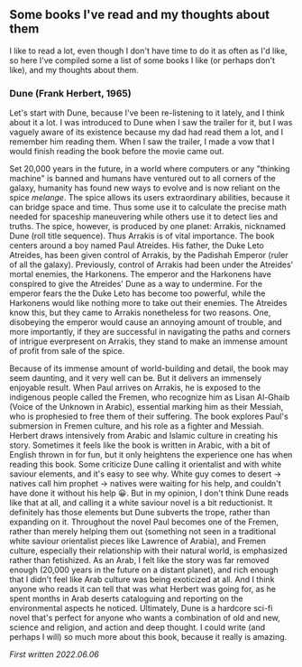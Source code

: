 ## Some books I've read and my thoughts about them

I like to read a lot, even though I don't have time to do it as often as I'd like, so here I've compiled some a list of some books I like (or perhaps don't like), and my thoughts about them.

### Dune (Frank Herbert, 1965)
Let's start with Dune, because I've been re-listening to it lately, and I think about it a lot. I was introduced to Dune when I saw the trailer for it, but I was vaguely aware of its existence because my dad had read them a lot, and I remember him reading them. When I saw the trailer, I made a vow that I would finish reading the book before the movie came out.  

Set 20,000 years in the future, in a world where computers or any "thinking machine" is banned and humans have ventured out to all corners of the galaxy, humanity has found new ways to evolve and is now reliant on the spice *melange*. The spice allows its users extraordinary abilities, because it can bridge space and time. Thus some use it to calculate the precise math needed for spaceship maneuvering while others use it to detect lies and truths. The spice, however, is produced by one planet: Arrakis, nicknamed Dune (roll title sequence). Thus Arrakis is of vital importance. The book centers around a boy named Paul Atreides. His father, the Duke Leto Atreides, has been given control of Arrakis, by the Padishah Emperor (ruler of all the galaxy). Previously, control of Arrakis had been under the Atreides' mortal enemies, the Harkonens. The emperor and the Harkonens have conspired to give the Atreides' Dune as a way to undermine. For the emperor fears the the Duke Leto has become too powerful, while the Harkonens would like nothing more to take out their enemies. The Atreides know this, but they came to Arrakis nonetheless for two reasons. One, disobeying the emperor would cause an annoying amount of trouble, and more importantly, if they are successful in navigating the paths and corners of intrigue everpresent on Arrakis, they stand to make an immense amount of profit from sale of the spice.  

Because of its immense amount of world-building and detail, the book may seem daunting, and it very well can be. But it delivers an immensely enjoyable result. When Paul arrives on Arrakis, he is exposed to the indigenous people called the Fremen, who recognize him as Lisan Al-Ghaib (Voice of the Unknown in Arabic), essential marking him as their Messiah, who is prophesied to free them of their suffering. The book explores Paul's submersion in Fremen culture, and his role as a fighter and Messiah. Herbert draws intensively from Arabic and Islamic culture in creating his story. Sometimes it feels like the book is written in Arabic, with a bit of English thrown in for fun, but it only heightens the experience one has when reading this book. Some criticize Dune calling it orientalist and with white saviour elements, and it's easy to see why. White guy comes to desert -> natives call him prophet -> natives were waiting for his help, and couldn't have done it without his help 😀. But in my opinion, I don't think Dune reads like that at all, and calling it a white saviour novel is a bit reductionist. It definitely has those elements but Dune subverts the trope, rather than expanding on it. Throughout the novel Paul becomes one of the Fremen, rather than merely helping them out (something not seen in a traditional white saviour orientalist pieces like Lawrence of Arabia), and Fremen culture, especially their relationship with their natural world, is emphasized rather than fetishized. As an Arab, I felt like the story was far removed enough (20,000 years in the future on a distant planet), and rich enough that I didn't feel like Arab culture was being exoticized at all. And I think anyone who reads it can tell that was what Herbert was going for, as he spent months in Arab deserts cataloguing and reporting on the environmental aspects he noticed. Ultimately, Dune is a hardcore sci-fi novel that's perfect for anyone who wants a combination of old and new, science and religion, and action and deep thought. I could write (and perhaps I will) so much more about this book, because it really is amazing.

*First written 2022.06.06*